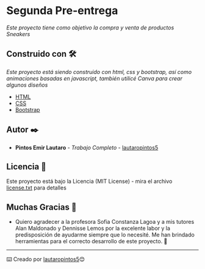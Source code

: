 # Segunda Pre-entrega 

_Este proyecto tiene como objetivo la compra y venta de productos Sneakers_

## Construido con 🛠️

_Este proyecto está siendo construido con html, css y bootstrap, así como animaciones basadas en javascript, también utilicé Canva para crear algunos diseños_

* [HTML](https://html.com/)
* [CSS](https://css.com/)
* [Bootstrap](https://getbootstrap.com/)

## Autor ✒️

* **Pintos Emir Lautaro** - *Trabajo Completo* - [lautaropintos5](https://github.com/lautaropintos5)

## Licencia 📄

Este proyecto está bajo la Licencia (MIT License) - mira el archivo [license.txt](license.txt) para detalles

## Muchas Gracias 🎁

* Quiero agradecer a la profesora Sofia Constanza Lagoa y a mis tutores Alan Maldonado y Dennisse Lemos por la excelente labor y la predisposición de ayudarme siempre que lo necesité. Me han brindado herramientas para el correcto desarrollo de este proyecto. 📢

---
⌨️ Creado por [lautaropintos5](https://github.com/lautaropintos5)😊
